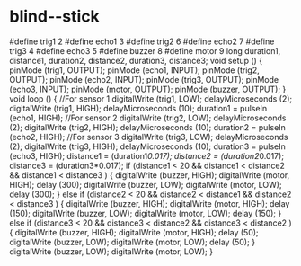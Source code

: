 # blind--stick
#define trig1 2 
#define echo1 3 
#define trig2 6 
#define echo2 7 
#define trig3 4 
#define echo3 5 
#define buzzer 8 #define 
motor 9 
long duration1, distance1, duration2, distance2, duration3, distance3; 
void setup () 
{ 
pinMode (trig1, OUTPUT); 
pinMode (echo1, INPUT); pinMode 
(trig2, OUTPUT); pinMode (echo2, 
INPUT); pinMode (trig3, 
OUTPUT); pinMode (echo3, 
INPUT); pinMode (motor, 
OUTPUT); 
pinMode (buzzer, OUTPUT); 
} 
void loop () 
{ 
//For sensor 1 digitalWrite 
(trig1, LOW); 
delayMicroseconds (2); 
digitalWrite (trig1, HIGH); 
delayMicroseconds (10); 
duration1 = pulseIn (echo1, HIGH); 
//For sensor 2 digitalWrite 
(trig2, LOW); 
delayMicroseconds (2); 
digitalWrite (trig2, HIGH); 
delayMicroseconds (10); 
duration2 = pulseIn (echo2, HIGH); 
//For sensor 3 digitalWrite 
(trig3, LOW); 
delayMicroseconds (2); 
digitalWrite (trig3, HIGH); 
delayMicroseconds (10); 
duration3 = pulseIn (echo3, HIGH); 
distance1 = (duration1*0.017); distance2 
= (duration2*0.017); distance3 = 
(duration3*0.017); 
if (distance1 < 20 && distance1 < distance2 && distance1 < distance3 ) 
{ 
digitalWrite (buzzer, HIGH); 
digitalWrite (motor, HIGH); 
delay (300); digitalWrite 
(buzzer, LOW); digitalWrite 
(motor, LOW); delay (300); 
} 
else if (distance2 < 20 && distance2 < distance1 && distance2 < distance3 ) 
{ 
digitalWrite (buzzer, HIGH); 
digitalWrite (motor, HIGH); 
delay (150); digitalWrite 
(buzzer, LOW); digitalWrite 
(motor, LOW); delay (150); 
} 
else if (distance3 < 20 && distance3 < distance2 && distance3 < distance2 ) 
{ 
digitalWrite (buzzer, HIGH); 
digitalWrite (motor, HIGH); 
delay (50); digitalWrite 
(buzzer, LOW); digitalWrite 
(motor, LOW); delay (50); 
} 
digitalWrite (buzzer, LOW); 
digitalWrite (motor, LOW); 
}
